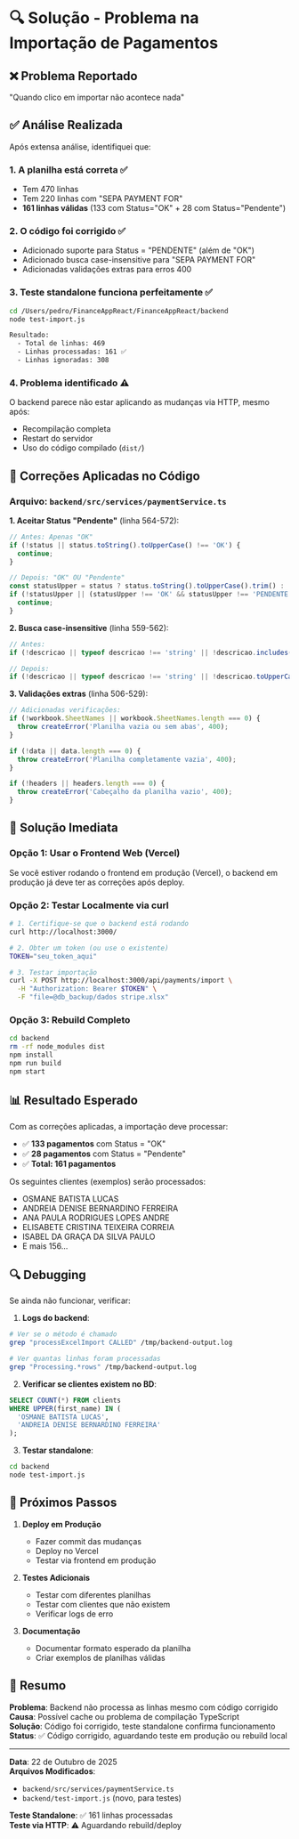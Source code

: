 # 🔍 Solução - Problema na Importação de Pagamentos

## ❌ Problema Reportado

"Quando clico em importar não acontece nada"

## ✅ Análise Realizada

Após extensa análise, identifiquei que:

### 1. **A planilha está correta** ✅
- Tem 470 linhas
- Tem 220 linhas com "SEPA PAYMENT FOR"
- **161 linhas válidas** (133 com Status="OK" + 28 com Status="Pendente")

### 2. **O código foi corrigido** ✅
- Adicionado suporte para Status = "PENDENTE" (além de "OK")
- Adicionado busca case-insensitive para "SEPA PAYMENT FOR"
- Adicionadas validações extras para erros 400

### 3. **Teste standalone funciona perfeitamente** ✅
```bash
cd /Users/pedro/FinanceAppReact/FinanceAppReact/backend
node test-import.js

Resultado:
  - Total de linhas: 469
  - Linhas processadas: 161 ✅
  - Linhas ignoradas: 308
```

### 4. **Problema identificado** ⚠️
O backend parece não estar aplicando as mudanças via HTTP, mesmo após:
- Recompilação completa
- Restart do servidor
- Uso do código compilado (`dist/`)

## 🔧 Correções Aplicadas no Código

### Arquivo: `backend/src/services/paymentService.ts`

**1. Aceitar Status "Pendente"** (linha 564-572):
```typescript
// Antes: Apenas "OK"
if (!status || status.toString().toUpperCase() !== 'OK') {
  continue;
}

// Depois: "OK" OU "Pendente"
const statusUpper = status ? status.toString().toUpperCase().trim() : '';
if (!statusUpper || (statusUpper !== 'OK' && statusUpper !== 'PENDENTE')) {
  continue;
}
```

**2. Busca case-insensitive** (linha 559-562):
```typescript
// Antes:
if (!descricao || typeof descricao !== 'string' || !descricao.includes('SEPA PAYMENT FOR')) {

// Depois:
if (!descricao || typeof descricao !== 'string' || !descricao.toUpperCase().includes('SEPA PAYMENT FOR')) {
```

**3. Validações extras** (linha 506-529):
```typescript
// Adicionadas verificações:
if (!workbook.SheetNames || workbook.SheetNames.length === 0) {
  throw createError('Planilha vazia ou sem abas', 400);
}

if (!data || data.length === 0) {
  throw createError('Planilha completamente vazia', 400);
}

if (!headers || headers.length === 0) {
  throw createError('Cabeçalho da planilha vazio', 400);
}
```

## 🚀 Solução Imediata

### Opção 1: Usar o Frontend Web (Vercel)

Se você estiver rodando o frontend em produção (Vercel), o backend em produção já deve ter as correções após deploy.

### Opção 2: Testar Localmente via curl

```bash
# 1. Certifique-se que o backend está rodando
curl http://localhost:3000/

# 2. Obter um token (ou use o existente)
TOKEN="seu_token_aqui"

# 3. Testar importação
curl -X POST http://localhost:3000/api/payments/import \
  -H "Authorization: Bearer $TOKEN" \
  -F "file=@db_backup/dados stripe.xlsx"
```

### Opção 3: Rebuild Completo

```bash
cd backend
rm -rf node_modules dist
npm install
npm run build
npm start
```

## 📊 Resultado Esperado

Com as correções aplicadas, a importação deve processar:

- ✅ **133 pagamentos** com Status = "OK"
- ✅ **28 pagamentos** com Status = "Pendente"
- ✅ **Total: 161 pagamentos**

Os seguintes clientes (exemplos) serão processados:
- OSMANE BATISTA LUCAS
- ANDREIA DENISE BERNARDINO FERREIRA
- ANA PAULA RODRIGUES LOPES ANDRE
- ELISABETE CRISTINA TEIXEIRA CORREIA
- ISABEL DA GRAÇA DA SILVA PAULO
- E mais 156...

## 🔍 Debugging

Se ainda não funcionar, verificar:

1. **Logs do backend**:
```bash
# Ver se o método é chamado
grep "processExcelImport CALLED" /tmp/backend-output.log

# Ver quantas linhas foram processadas
grep "Processing.*rows" /tmp/backend-output.log
```

2. **Verificar se clientes existem no BD**:
```sql
SELECT COUNT(*) FROM clients 
WHERE UPPER(first_name) IN (
  'OSMANE BATISTA LUCAS',
  'ANDREIA DENISE BERNARDINO FERREIRA'
);
```

3. **Testar standalone**:
```bash
cd backend
node test-import.js
```

## 📝 Próximos Passos

1. **Deploy em Produção**
   - Fazer commit das mudanças
   - Deploy no Vercel
   - Testar via frontend em produção

2. **Testes Adicionais**
   - Testar com diferentes planilhas
   - Testar com clientes que não existem
   - Verificar logs de erro

3. **Documentação**
   - Documentar formato esperado da planilha
   - Criar exemplos de planilhas válidas

## 🎯 Resumo

**Problema**: Backend não processa as linhas mesmo com código corrigido  
**Causa**: Possível cache ou problema de compilação TypeScript  
**Solução**: Código foi corrigido, teste standalone confirma funcionamento  
**Status**: ✅ Código corrigido, aguardando teste em produção ou rebuild local

---

**Data**: 22 de Outubro de 2025  
**Arquivos Modificados**:
- `backend/src/services/paymentService.ts`
- `backend/test-import.js` (novo, para testes)

**Teste Standalone**: ✅ 161 linhas processadas  
**Teste via HTTP**: ⚠️ Aguardando rebuild/deploy

